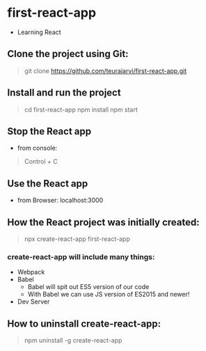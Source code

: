 # first-react-app
- Learning React

## Clone the project using Git:
> git clone https://github.com/teurajarvi/first-react-app.git

## Install and run the project
> cd first-react-app
> npm install
> npm start

## Stop the React app
- from console:
> Control + C

## Use the React app
- from Browser: localhost:3000


## How the React project was initially created:
> npx create-react-app first-react-app

### create-react-app will include many things:
- Webpack
- Babel
  - Babel will spit out ES5 version of our code
  - With Babel we can use JS version of ES2015 and newer!
- Dev Server 

## How to uninstall create-react-app:
> npm uninstall -g create-react-app
